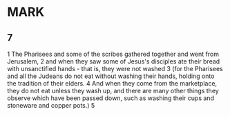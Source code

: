 # MARK

## 7

1 The Pharisees and some of the scribes gathered together and went from Jerusalem, 2 and when they saw some of Jesus's disciples ate their bread with unsanctified hands - that is, they were not washed 3 (for the Pharisees and all the Judeans do not eat without washing their hands, holding onto the tradition of their elders. 4 And when they come from the marketplace, they do not eat unless they wash up, and there are many other things they observe which have been passed down, such as washing their cups and stoneware and copper pots.) 5 
